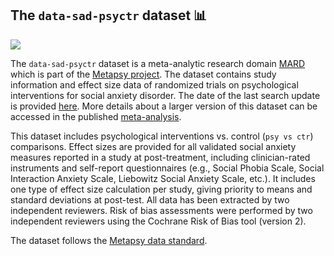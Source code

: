 ## **The `data-sad-psyctr` dataset** 📊 
[<img src="https://img.shields.io/badge/DOI-10.5281%2Fzenodo.7782324-blue">](https://doi.org/10.5281/zenodo.7782324) 



The `data-sad-psyctr` dataset is a meta-analytic research domain [MARD](https://docs.metapsy.org/uploads/ebmental-2022-300509.pdf) which is part of the  [Metapsy project](https://www.metapsy.org/). The dataset contains study information and effect size data of randomized trials on psychological interventions for social anxiety disorder. The date of the last search update is provided [here](https://github.com/metapsy-project/data-sad-psyctr/blob/main/metadata/last_search.txt). More details about a larger version of this dataset can be accessed in the published [meta-analysis](https://www.sciencedirect.com/science/article/pii/S0887618524000574?via%3Dihub).

This dataset includes psychological interventions vs. control (`psy vs ctr`) comparisons. Effect sizes are provided for all validated social anxiety measures reported in a study at post-treatment, including clinician-rated instruments and self-report questionnaires (e.g., Social Phobia Scale, Social Interaction Anxiety Scale, Liebowitz Social Anxiety Scale, etc.). It includes one type of effect size calculation per study, giving priority to means and standard deviations at post-test. 
All data has been extracted by two independent reviewers.
Risk of bias assessments were performed by two independent reviewers using the Cochrane Risk of Bias tool (version 2).

The dataset follows the [Metapsy data standard](https://docs.metapsy.org/data-preparation/format/).

